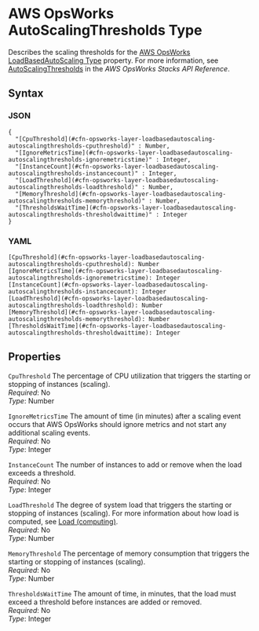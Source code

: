 # AWS OpsWorks AutoScalingThresholds Type<a name="aws-properties-opsworks-layer-loadbasedautoscaling-autoscalingthresholds"></a>

Describes the scaling thresholds for the [AWS OpsWorks LoadBasedAutoScaling Type](aws-properties-opsworks-layer-loadbasedautoscaling.md) property\. For more information, see [AutoScalingThresholds](http://docs.aws.amazon.com/opsworks/latest/APIReference/API_AutoScalingThresholds.html) in the *AWS OpsWorks Stacks API Reference*\.

## Syntax<a name="w3ab2c21c14e1553b5"></a>

### JSON<a name="aws-properties-opsworks-layer-loadbasedautoscaling-autoscalingthresholds-syntax.json"></a>

```
{
  "[CpuThreshold](#cfn-opsworks-layer-loadbasedautoscaling-autoscalingthresholds-cputhreshold)" : Number,
  "[IgnoreMetricsTime](#cfn-opsworks-layer-loadbasedautoscaling-autoscalingthresholds-ignoremetricstime)" : Integer,
  "[InstanceCount](#cfn-opsworks-layer-loadbasedautoscaling-autoscalingthresholds-instancecount)" : Integer,
  "[LoadThreshold](#cfn-opsworks-layer-loadbasedautoscaling-autoscalingthresholds-loadthreshold)" : Number,
  "[MemoryThreshold](#cfn-opsworks-layer-loadbasedautoscaling-autoscalingthresholds-memorythreshold)" : Number,
  "[ThresholdsWaitTime](#cfn-opsworks-layer-loadbasedautoscaling-autoscalingthresholds-thresholdwaittime)" : Integer
}
```

### YAML<a name="aws-properties-opsworks-layer-loadbasedautoscaling-autoscalingthresholds-syntax.yaml"></a>

```
[CpuThreshold](#cfn-opsworks-layer-loadbasedautoscaling-autoscalingthresholds-cputhreshold): Number
[IgnoreMetricsTime](#cfn-opsworks-layer-loadbasedautoscaling-autoscalingthresholds-ignoremetricstime): Integer
[InstanceCount](#cfn-opsworks-layer-loadbasedautoscaling-autoscalingthresholds-instancecount): Integer
[LoadThreshold](#cfn-opsworks-layer-loadbasedautoscaling-autoscalingthresholds-loadthreshold): Number
[MemoryThreshold](#cfn-opsworks-layer-loadbasedautoscaling-autoscalingthresholds-memorythreshold): Number
[ThresholdsWaitTime](#cfn-opsworks-layer-loadbasedautoscaling-autoscalingthresholds-thresholdwaittime): Integer
```

## Properties<a name="w3ab2c21c14e1553b7"></a>

`CpuThreshold`  <a name="cfn-opsworks-layer-loadbasedautoscaling-autoscalingthresholds-cputhreshold"></a>
The percentage of CPU utilization that triggers the starting or stopping of instances \(scaling\)\.  
*Required*: No  
*Type*: Number

`IgnoreMetricsTime`  <a name="cfn-opsworks-layer-loadbasedautoscaling-autoscalingthresholds-ignoremetricstime"></a>
The amount of time \(in minutes\) after a scaling event occurs that AWS OpsWorks should ignore metrics and not start any additional scaling events\.  
*Required*: No  
*Type*: Integer

`InstanceCount`  <a name="cfn-opsworks-layer-loadbasedautoscaling-autoscalingthresholds-instancecount"></a>
The number of instances to add or remove when the load exceeds a threshold\.  
*Required*: No  
*Type*: Integer

`LoadThreshold`  <a name="cfn-opsworks-layer-loadbasedautoscaling-autoscalingthresholds-loadthreshold"></a>
The degree of system load that triggers the starting or stopping of instances \(scaling\)\. For more information about how load is computed, see [Load \(computing\)](http://en.wikipedia.org/wiki/Load_%28computing%29)\.  
*Required*: No  
*Type*: Number

`MemoryThreshold`  <a name="cfn-opsworks-layer-loadbasedautoscaling-autoscalingthresholds-memorythreshold"></a>
The percentage of memory consumption that triggers the starting or stopping of instances \(scaling\)\.  
*Required*: No  
*Type*: Number

`ThresholdsWaitTime`  <a name="cfn-opsworks-layer-loadbasedautoscaling-autoscalingthresholds-thresholdwaittime"></a>
The amount of time, in minutes, that the load must exceed a threshold before instances are added or removed\.  
*Required*: No  
*Type*: Integer